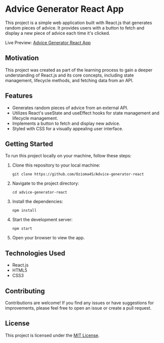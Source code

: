 # Advice Generator React App

This project is a simple web application built with React.js that generates random pieces of advice. It provides users with a button to fetch and display a new piece of advice each time it's clicked.

Live Preview: [Advice Generator React App](https://advice-generator-react-peach.vercel.app/)

## Motivation

This project was created as part of the learning process to gain a deeper understanding of React.js and its core concepts, including state management, lifecycle methods, and fetching data from an API.

## Features

- Generates random pieces of advice from an external API.
- Utilizes React's useState and useEffect hooks for state management and lifecycle management.
- Implements a button to fetch and display new advice.
- Styled with CSS for a visually appealing user interface.

## Getting Started

To run this project locally on your machine, follow these steps:

1. Clone this repository to your local machine:

   ```
   git clone https://github.com/Ozioma45/Advice-generator-react
   ```

2. Navigate to the project directory:

   ```
   cd advice-generator-react
   ```

3. Install the dependencies:

   ```
   npm install
   ```

4. Start the development server:

   ```
   npm start
   ```

5. Open your browser to view the app.

## Technologies Used

- React.js
- HTML5
- CSS3

## Contributing

Contributions are welcome! If you find any issues or have suggestions for improvements, please feel free to open an issue or create a pull request.

## License

This project is licensed under the [MIT License](LICENSE).
